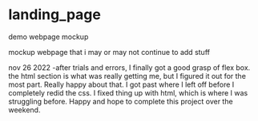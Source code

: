 # landing_page
demo webpage mockup

mockup webpage that i may or may not continue to add stuff

nov 26 2022
-after trials and errors, I finally got a good grasp of flex box. the html section is what was really getting me, but I figured it out for the most part. Really happy about that. I got past where I left off before I completely redid the css. I fixed thing up with html, which is where I was struggling before. Happy and hope to complete this project over the weekend.
